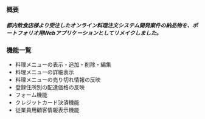 ### 概要
##### 都内飲食店様より受注したオンライン料理注文システム開発案件の納品物を、ポートフォリオ用Webアプリケーションとしてリメイクしました。
### 機能一覧
- 料理メニューの表示・追加・削除・編集
- 料理メニューの詳細表示
- 料理メニューの売り切れ情報の反映
- 登録住所別の配達価格の反映
- フォーム機能
- クレジットカード決済機能
- 従業員用顧客情報表示機能
